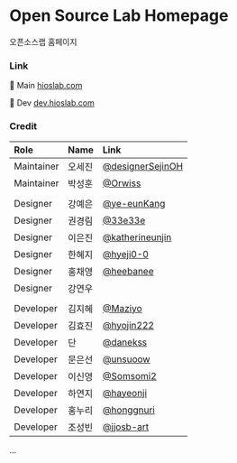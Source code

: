 #  Open Source Lab Homepage

오픈소스랩 홈페이지

### Link

🔗 Main [hioslab.com](https://hioslab.com)

🔗 Dev [dev.hioslab.com](https://dev.hioslab.com)


### Credit

| Role  | Name  | Link  |
| :------| :-------| :----- |
| Maintainer | 오세진  |   [@designerSejinOH](https://github.com/designerSejinOH)    |
| Maintainer | 박성훈  |   [@Orwiss](https://github.com/Orwiss)    |
||
| Designer | 강예은  |   [@ye-eunKang](https://github.com/ye-eunKang)    |
| Designer | 권경림  |   [@33e33e](https://github.com/33e33e)    |
| Designer | 이은진  |   [@katherineunjin](https://github.com/katherineunjin)    |
| Designer | 한혜지  |   [@hyeji0-0](https://github.com/hyeji0-0)    |
| Designer | 홍채영  |   [@heebanee](https://github.com/heebanee)    |
| Designer | 강연우  |       |
| |
| Developer | 김지혜  |   [@Maziyo](https://github.com/Maziyo)    |
| Developer | 김효진  |   [@hyojin222](https://github.com/hyojin222)    |
| Developer | 단  | [@danekss](https://github.com/danekss)   |
| Developer | 문은선  |  [@unsuoow](https://github.com/unsuoow)    |
| Developer | 이신영  |  [@Somsomi2](https://github.com/Somsomi2)    |
| Developer | 하연지  |  [@hayeonji](https://github.com/hayeonji)    |
| Developer | 홍누리  |   [@honggnuri](https://github.com/honggnuri)    |
| Developer | 조성빈  |   [@jjosb-art](https://github.com/jjosb-art)    |

...
